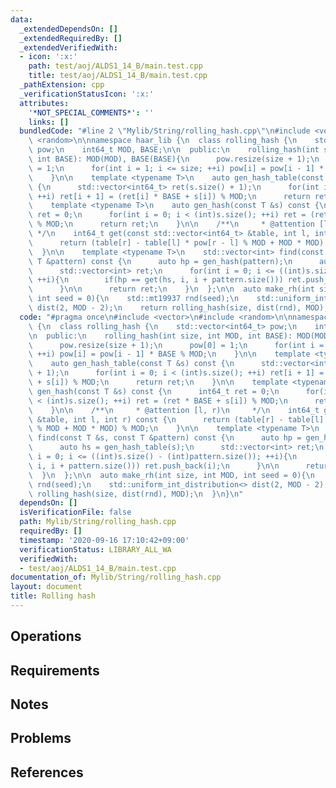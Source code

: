 ```yaml
---
data:
  _extendedDependsOn: []
  _extendedRequiredBy: []
  _extendedVerifiedWith:
  - icon: ':x:'
    path: test/aoj/ALDS1_14_B/main.test.cpp
    title: test/aoj/ALDS1_14_B/main.test.cpp
  _pathExtension: cpp
  _verificationStatusIcon: ':x:'
  attributes:
    '*NOT_SPECIAL_COMMENTS*': ''
    links: []
  bundledCode: "#line 2 \"Mylib/String/rolling_hash.cpp\"\n#include <vector>\n#include\
    \ <random>\n\nnamespace haar_lib {\n  class rolling_hash {\n    std::vector<int64_t>\
    \ pow;\n    int64_t MOD, BASE;\n\n  public:\n    rolling_hash(int size, int MOD,\
    \ int BASE): MOD(MOD), BASE(BASE){\n      pow.resize(size + 1);\n      pow[0]\
    \ = 1;\n      for(int i = 1; i <= size; ++i) pow[i] = pow[i - 1] * BASE % MOD;\n\
    \    }\n\n    template <typename T>\n    auto gen_hash_table(const T &s) const\
    \ {\n      std::vector<int64_t> ret(s.size() + 1);\n      for(int i = 0; i < (int)s.size();\
    \ ++i) ret[i + 1] = (ret[i] * BASE + s[i]) % MOD;\n      return ret;\n    }\n\n\
    \    template <typename T>\n    auto gen_hash(const T &s) const {\n      int64_t\
    \ ret = 0;\n      for(int i = 0; i < (int)s.size(); ++i) ret = (ret * BASE + s[i])\
    \ % MOD;\n      return ret;\n    }\n\n    /**\n     * @attention [l, r)\n    \
    \ */\n    int64_t get(const std::vector<int64_t> &table, int l, int r) const {\n\
    \      return (table[r] - table[l] * pow[r - l] % MOD + MOD * MOD) % MOD;\n  \
    \  }\n\n    template <typename T>\n    std::vector<int> find(const T &s, const\
    \ T &pattern) const {\n      auto hp = gen_hash(pattern);\n      auto hs = gen_hash_table(s);\n\
    \      std::vector<int> ret;\n      for(int i = 0; i <= ((int)s.size() - (int)pattern.size());\
    \ ++i){\n        if(hp == get(hs, i, i + pattern.size())) ret.push_back(i);\n\
    \      }\n\n      return ret;\n    }\n  };\n\n  auto make_rh(int size, int MOD,\
    \ int seed = 0){\n    std::mt19937 rnd(seed);\n    std::uniform_int_distribution<>\
    \ dist(2, MOD - 2);\n    return rolling_hash(size, dist(rnd), MOD);\n  }\n}\n"
  code: "#pragma once\n#include <vector>\n#include <random>\n\nnamespace haar_lib\
    \ {\n  class rolling_hash {\n    std::vector<int64_t> pow;\n    int64_t MOD, BASE;\n\
    \n  public:\n    rolling_hash(int size, int MOD, int BASE): MOD(MOD), BASE(BASE){\n\
    \      pow.resize(size + 1);\n      pow[0] = 1;\n      for(int i = 1; i <= size;\
    \ ++i) pow[i] = pow[i - 1] * BASE % MOD;\n    }\n\n    template <typename T>\n\
    \    auto gen_hash_table(const T &s) const {\n      std::vector<int64_t> ret(s.size()\
    \ + 1);\n      for(int i = 0; i < (int)s.size(); ++i) ret[i + 1] = (ret[i] * BASE\
    \ + s[i]) % MOD;\n      return ret;\n    }\n\n    template <typename T>\n    auto\
    \ gen_hash(const T &s) const {\n      int64_t ret = 0;\n      for(int i = 0; i\
    \ < (int)s.size(); ++i) ret = (ret * BASE + s[i]) % MOD;\n      return ret;\n\
    \    }\n\n    /**\n     * @attention [l, r)\n     */\n    int64_t get(const std::vector<int64_t>\
    \ &table, int l, int r) const {\n      return (table[r] - table[l] * pow[r - l]\
    \ % MOD + MOD * MOD) % MOD;\n    }\n\n    template <typename T>\n    std::vector<int>\
    \ find(const T &s, const T &pattern) const {\n      auto hp = gen_hash(pattern);\n\
    \      auto hs = gen_hash_table(s);\n      std::vector<int> ret;\n      for(int\
    \ i = 0; i <= ((int)s.size() - (int)pattern.size()); ++i){\n        if(hp == get(hs,\
    \ i, i + pattern.size())) ret.push_back(i);\n      }\n\n      return ret;\n  \
    \  }\n  };\n\n  auto make_rh(int size, int MOD, int seed = 0){\n    std::mt19937\
    \ rnd(seed);\n    std::uniform_int_distribution<> dist(2, MOD - 2);\n    return\
    \ rolling_hash(size, dist(rnd), MOD);\n  }\n}\n"
  dependsOn: []
  isVerificationFile: false
  path: Mylib/String/rolling_hash.cpp
  requiredBy: []
  timestamp: '2020-09-16 17:10:42+09:00'
  verificationStatus: LIBRARY_ALL_WA
  verifiedWith:
  - test/aoj/ALDS1_14_B/main.test.cpp
documentation_of: Mylib/String/rolling_hash.cpp
layout: document
title: Rolling hash
---
```


## Operations

## Requirements

## Notes

## Problems

## References
